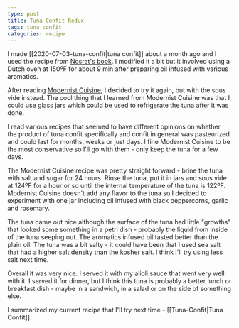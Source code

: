 ```yaml
---
type: post
title: Tuna Confit Redux
tags: tuna confit
categories: recipe
---
```

I made [[2020-07-03-tuna-confit|tuna confit]] about a month ago and I used the recipe from [Nosrat's book](https://www.saltfatacidheat.com/). I modified it a bit but it involved using a Dutch oven at 150ºF for about 9 min after preparing oil infused with various aromatics.

After reading [Modernist Cuisine](https://modernistcuisine.com/books/modernist-cuisine-at-home/), I decided to try it again, but with the sous vide instead. The cool thing that I learned from Modernist Cuisine was that I could use glass jars which could be used to refrigerate the tuna after it was done.

I read various recipes that seemed to have different opinions on whether the product of tuna confit specifically and confit in general was pasteurized and could last for months, weeks or just days. I fine Modernist Cuisine to be the most conservative so I'll go with them - only keep the tuna for a few days.

The Modernist Cuisine recipe was pretty straight forward - brine the tuna with salt and sugar for 24 hours. Rinse the tuna, put it in jars and sous vide at 124ºF for a hour or so until the internal temperature of the tuna is 122ºF. Modernist Cuisine doesn't add any flavor to the tuna so I decided to experiment with one jar including oil infused with black peppercorns, garlic and rosemary.

The tuna came out nice although the surface of the tuna had little "growths" that looked some something in a petri dish - probably the liquid from inside of the tuna seeping out. The aromatics infused oil tasted better than the plain oil. The tuna was a bit salty - it could have been that I used sea salt that had a higher salt density than the kosher salt. I think I'll try using less salt next time.

Overall it was very nice. I served it with my alioli sauce that went very well with it. I served it for dinner, but I think this tuna is probably a better lunch or breakfast dish - maybe in a sandwich, in a salad or on the side of something else.

I summarized my current recipe that I'll try next time - [[Tuna-Confit|Tuna Confit]].
